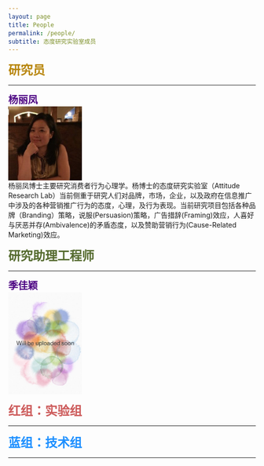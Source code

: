 ```yaml
---
layout: page
title: People
permalink: /people/
subtitle: 态度研究实验室成员
---
```


<b><span style="font-size: 25px !important; color: #B8860B;">研究员</span></b>
<hr>
<p id="lifeng"></p>
<b><span style="font-size: 20px !important; color: 	#4B0082;">杨丽凤</span></b><br>
<img src="images/LifengYang.jpg" width="150" align="center" /><br>杨丽凤博士主要研究消费者行为心理学。杨博士的态度研究实验室（Attitude Research Lab）当前侧重于研究人们对品牌，市场，企业，以及政府在信息推广中涉及的各种营销推广行为的态度，心理，及行为表现。当前研究项目包括各种品牌（Branding）策略，说服(Persuasion)策略，广告措辞(Framing)效应，人喜好与厌恶并存(Ambivalence)的矛盾态度，以及赞助营销行为(Cause-Related Marketing)效应。

<b><span style="font-size: 25px !important; color:	#556B2F;">研究助理工程师</span></b>
<hr>
<b><span style="font-size: 20px !important; color: #4B0082;">季佳颖</span></b><br>
<img src="images/default.jpg" width="150" align="center" />

<b><span style="font-size: 25px !important; color: 	#CD5C5C;">红组：实验组</span></b>
<hr>

<b><span style="font-size: 25px !important; color: #1E90FF;">蓝组：技术组</span></b>
<hr>


